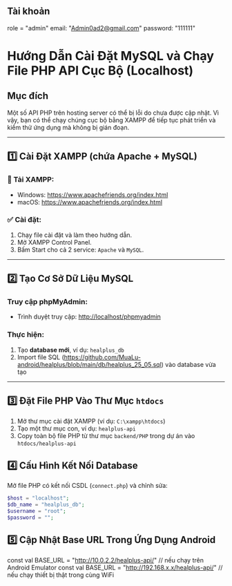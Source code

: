 ## Tài khoản
role = "admin"
email: "Admin0ad2@gmail.com"
password: "111111"

# Hướng Dẫn Cài Đặt MySQL và Chạy File PHP API Cục Bộ (Localhost)

## Mục đích

Một số API PHP trên hosting server có thể bị lỗi do chưa được cập nhật. Vì vậy, bạn có thể chạy chúng cục bộ bằng XAMPP để tiếp tục phát triển và kiểm thử ứng dụng mà không bị gián đoạn.

---

## 1️⃣ Cài Đặt XAMPP (chứa Apache + MySQL)

### 🔗 Tải XAMPP:

- Windows: https://www.apachefriends.org/index.html
- macOS: https://www.apachefriends.org/index.html

### ✅ Cài đặt:

1. Chạy file cài đặt và làm theo hướng dẫn.
2. Mở XAMPP Control Panel.
3. Bấm Start cho cả 2 service: `Apache` và `MySQL`.

---

## 2️⃣ Tạo Cơ Sở Dữ Liệu MySQL

### Truy cập phpMyAdmin:

- Trình duyệt truy cập: [http://localhost/phpmyadmin](http://localhost/phpmyadmin)

### Thực hiện:

1. Tạo **database mới**, ví dụ: `healplus_db`
2. Import file SQL (https://github.com/MuaLu-android/healplus/blob/main/db/healplus_25_05.sql)  vào database vừa tạo

---

## 3️⃣ Đặt File PHP Vào Thư Mục `htdocs`

1. Mở thư mục cài đặt XAMPP (ví dụ: `C:\xampp\htdocs`)
2. Tạo một thư mục con, ví dụ: `healplus-api`
3. Copy toàn bộ file PHP từ thư mục `backend/PHP` trong dự án vào `htdocs/healplus-api`

## 4️⃣ Cấu Hình Kết Nối Database

Mở file PHP có kết nối CSDL (`connect.php`) và chỉnh sửa:

```php
$host = "localhost";
$db_name = "healplus_db";
$username = "root";
$password = "";
```
## 5️⃣ Cập Nhật Base URL Trong Ứng Dụng Android
const val BASE_URL = "http://10.0.2.2/healplus-api/"  // nếu chạy trên Android Emulator
const val BASE_URL = "http://192.168.x.x/healplus-api/" // nếu chạy thiết bị thật trong cùng WiFi